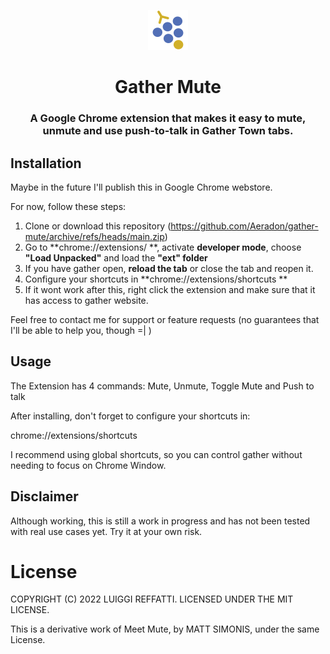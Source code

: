 <p align="center">
<img src="https://raw.githubusercontent.com/Aeradon/gather-mute/master/assets/logo.png" alt="Gather Mute" style="max-width:100%;" width="64" height="64">
</p>

<h1 align="center">Gather Mute</h1>
<h3 align="center">A Google Chrome extension that makes it easy to mute, unmute and use push-to-talk in Gather Town tabs.</h3>

## Installation

Maybe in the future I'll publish this in Google Chrome webstore.

For now, follow these steps:

1. Clone or download this repository (https://github.com/Aeradon/gather-mute/archive/refs/heads/main.zip)
2. Go to **chrome://extensions/ **, activate **developer mode**, choose **"Load Unpacked"** and load the **"ext" folder**
3. If you have gather open, **reload the tab** or close the tab and reopen it.
4. Configure your shortcuts in **chrome://extensions/shortcuts **
5. If it wont work after this, right click the extension and make sure that it has access to gather website.

Feel free to contact me for support or feature requests (no guarantees that I'll be able to help you, though =| )

<!-- [<img src="install.png" width="175px">][webstore-url] -->
<!-- [webstore-url]: https://chrome.google.com/webstore/detail/meet-mute/dkgoclojlihiolngeagmhkjiglmoeeic -->

## Usage

The Extension has 4 commands: Mute, Unmute, Toggle Mute and Push to talk

After installing, don't forget to configure your shortcuts in:

chrome://extensions/shortcuts

I recommend using global shortcuts, so you can control gather without needing to focus on Chrome Window.

## Disclaimer

Although working, this is still a work in progress and has not been tested with real use cases yet.
Try it at your own risk.

# License

COPYRIGHT (C) 2022 LUIGGI REFFATTI. LICENSED UNDER THE MIT LICENSE.

This is a derivative work of Meet Mute, by MATT SIMONIS, under the same License.
